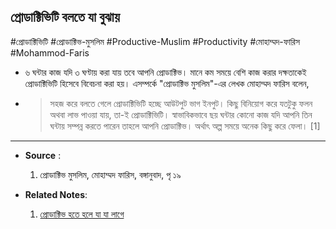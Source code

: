 ## **প্রোডাক্টিভিটি বলতে যা বুঝায়**

#প্রোডাক্টিভিটি
#প্রোডাক্টিভ-মুসলিম
#Productive-Muslim
#Productivity
#মোহাম্মদ-ফারিস
#Mohammod-Faris

- ৬ ঘন্টার কাজ যদি ৩ ঘণ্টায় করা যায় তবে আপনি প্রোডাক্টিভ। মানে কম সময়ে বেশি কাজ করার দক্ষতাকেই প্রোডাক্টিভিটি হিসেবে বিবেচনা করা হয়। এসম্পর্কে "প্রোডাক্টিভ মুসলিম"-এর লেখক মোহাম্মদ ফারিস বলেন,
- > সহজ করে বলতে গেলে প্রোডাক্টিভিটি হচ্ছে আউটপুট ভাগ ইনপুট। কিছু বিনিয়োগ করে যতটুকু ফলন অথবা লাভ পাওয়া যায়, তা-ই প্রোডাক্টিভিটি। স্বাভাবিকভাবে ছয় ঘন্টার কোনো কাজ যদি আপনি তিন ঘন্টায় সম্পন্ন করতে পারেন তাহলে আপনি প্রোডাক্টিভ। অর্থাৎ অল্প সময়ে অনেক কিছু করে ফেলা। [1]

---

- **Source** :

  1. প্রোডাক্টিভ মুসলিম, মোহাম্মদ ফারিস, বঙ্গানুবাদ, পৃ ১৯

- **Related Notes**:

  1. [প্রোডাক্টিভ হতে হলে যা যা লাগে](../1.3_Productivity/1.3.2_প্রোডাক্টিভ_হতে_হলে_যা_যা_লাগে.md)
